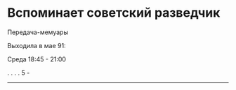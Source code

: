 # Вспоминает советский разведчик

Передача-мемуары

Выходила в мае 91:

Среда   18:45 - 21:00

.   .   .   .   5   -
-   -   -   -   -
